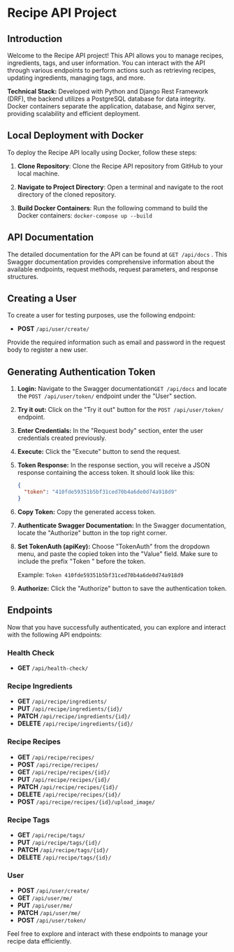 # Recipe API Project

## Introduction

Welcome to the Recipe API project! This API allows you to manage recipes, ingredients, tags, and user information. You can interact with the API through various endpoints to perform actions such as retrieving recipes, updating ingredients, managing tags, and more.

**Technical Stack:** Developed with Python and Django Rest Framework (DRF), the backend utilizes a PostgreSQL database for data integrity. Docker containers separate the application, database, and Nginx server, providing scalability and efficient deployment.

## Local Deployment with Docker

To deploy the Recipe API locally using Docker, follow these steps:

1. **Clone Repository**: Clone the Recipe API repository from GitHub to your local machine.

2. **Navigate to Project Directory**: Open a terminal and navigate to the root directory of the cloned repository.

3. **Build Docker Containers**: Run the following command to build the Docker containers: `docker-compose up --build`


## API Documentation

The detailed documentation for the API can be found at `GET /api/docs` . This Swagger documentation provides comprehensive information about the available endpoints, request methods, request parameters, and response structures.

## Creating a User

To create a user for testing purposes, use the following endpoint:

- **POST** `/api/user/create/`

Provide the required information such as email and password in the request body to register a new user.


## Generating Authentication Token

1. **Login:** Navigate to the Swagger documentation`GET /api/docs` and locate the `POST /api/user/token/` endpoint under the "User" section.

2. **Try it out:** Click on the "Try it out" button for the `POST /api/user/token/` endpoint.

3. **Enter Credentials:** In the "Request body" section, enter the user credentials created previously.

4. **Execute:** Click the "Execute" button to send the request.

5. **Token Response:** In the response section, you will receive a JSON response containing the access token. It should look like this:
   ```json
   {
     "token": "410fde59351b5bf31ced70b4a6de0d74a918d9"
   }

6. **Copy Token:** Copy the generated access token.

7. **Authenticate Swagger Documentation:** In the Swagger documentation, locate the "Authorize" button in the top right corner.

8. **Set TokenAuth (apiKey):** Choose "TokenAuth" from the dropdown menu, and paste the copied token into the "Value" field. Make sure to include the prefix "Token " before the token.

   Example: `Token 410fde59351b5bf31ced70b4a6de0d74a918d9`

9. **Authorize:** Click the "Authorize" button to save the authentication token.

## Endpoints

Now that you have successfully authenticated, you can explore and interact with the following API endpoints:

### Health Check
- **GET** `/api/health-check/`

### Recipe Ingredients
- **GET** `/api/recipe/ingredients/`
- **PUT** `/api/recipe/ingredients/{id}/`
- **PATCH** `/api/recipe/ingredients/{id}/`
- **DELETE** `/api/recipe/ingredients/{id}/`

### Recipe Recipes
- **GET** `/api/recipe/recipes/`
- **POST** `/api/recipe/recipes/`
- **GET** `/api/recipe/recipes/{id}/`
- **PUT** `/api/recipe/recipes/{id}/`
- **PATCH** `/api/recipe/recipes/{id}/`
- **DELETE** `/api/recipe/recipes/{id}/`
- **POST** `/api/recipe/recipes/{id}/upload_image/`

### Recipe Tags
- **GET** `/api/recipe/tags/`
- **PUT** `/api/recipe/tags/{id}/`
- **PATCH** `/api/recipe/tags/{id}/`
- **DELETE** `/api/recipe/tags/{id}/`

### User
- **POST** `/api/user/create/`
- **GET** `/api/user/me/`
- **PUT** `/api/user/me/`
- **PATCH** `/api/user/me/`
- **POST** `/api/user/token/`

Feel free to explore and interact with these endpoints to manage your recipe data efficiently. 

